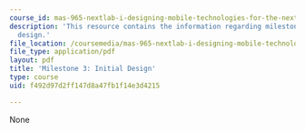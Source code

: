 ```yaml
---
course_id: mas-965-nextlab-i-designing-mobile-technologies-for-the-next-billion-users-fall-2008
description: 'This resource contains the information regarding milestone 3: initial
  design.'
file_location: /coursemedia/mas-965-nextlab-i-designing-mobile-technologies-for-the-next-billion-users-fall-2008/f492d97d2ff147d8a47fb1f14e3d4215_MITMAS_965F08_moca_m3.pdf
file_type: application/pdf
layout: pdf
title: 'Milestone 3: Initial Design'
type: course
uid: f492d97d2ff147d8a47fb1f14e3d4215

---
```

None